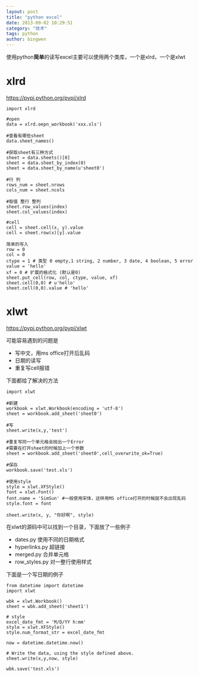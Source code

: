 ```yaml
---
layout: post
title: "python excel"
date: 2013-09-02 10:29:51
category: "技术"
tags: python
author: bingwen
---
```



使用python**简单**的读写excel主要可以使用两个类库，一个是xlrd，一个是xlwt
<!--break-->

xlrd
=====
https://pypi.python.org/pypi/xlrd

	import xlrd
	
	#open
	data = xlrd.oepn_workbook('xxx.xls')
	
	#查看有哪些sheet
	data.sheet_names()
	
	#获取sheet有三种方式
	sheet = data.sheets()[0]
	sheet = data.sheet_by_index(0)
	sheet = data.sheet_by_name(u'sheet0')
	
	#行 列
	rows_num = sheet.nrows
	cols_num = sheet.ncols
	
	#取值 整行 整列 
	sheet.row_values(index)
	sheet.col_values(index)
	
	#cell
	cell = sheet.cell(x, y).value
	cell = sheet.row(x)[y].value
	
	简单的写入
	row = 0
	col = 0
	ctype = 1 # 类型 0 empty,1 string, 2 number, 3 date, 4 boolean, 5 error
	value = 'hello'
	xf = 0 # 扩展的格式化 (默认是0)
	sheet.put_cell(row, col, ctype, value, xf)
	sheet.cell(0,0) # u'hello'
	sheet.cell(0,0).value # 'hello'
	

xlwt
=====
https://pypi.python.org/pypi/xlwt

可能容易遇到的问题是

* 写中文，用ms office打开后乱码
* 日期的读写
* 重复写cell报错

下面都给了解决的方法

	import xlwt
	
	#新建
	workbook = xlwt.Workbook(encoding = 'utf-8')
	sheet = workbook.add_sheet('sheet0')
	
	#写
	sheet.write(x,y,'test')
	
	#重复写同一个单元格会抛出一个Error
	#需要在打开sheet的时候加上一个参数
	sheet = workbook.add_sheet('sheet0',cell_overwrite_ok=True)
	
	#保存
	workbook.save('test.xls')
	
	#使用style
	style = xlwt.XFStyle()
	font = xlwt.Font()
	font.name = 'SimSun' #一般使用宋体，这样用MS office打开的时候就不会出现乱码
	style.font = font
	
	sheet.write(x, y, "你好啊", style)
	

在xlwt的源码中可以找到一个目录，下面放了一些例子

* dates.py 使用不同的日期格式
* hyperlinks.py 超链接
* merged.py 合并单元格
* row_styles.py 对一整行使用样式

下面是一个写日期的例子

	from datetime import datetime
	import xlwt
 
	wbk = xlwt.Workbook()
	sheet = wbk.add_sheet('sheet1')
 
	# style
	excel_date_fmt = 'M/D/YY h:mm'
	style = xlwt.XFStyle()
	style.num_format_str = excel_date_fmt
 
	now = datetime.datetime.now()
 
    # Write the data, using the style defined above.
    sheet.write(x,y,now, style)
     
	wbk.save('test.xls') 
